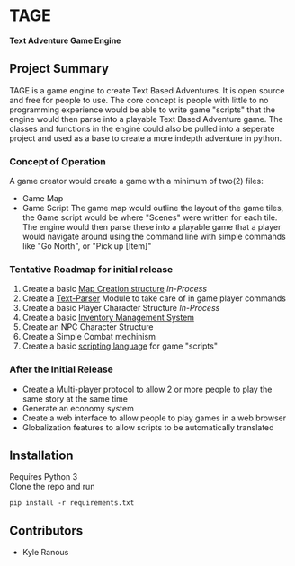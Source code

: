 # TAGE
**Text Adventure Game Engine**

## Project Summary
TAGE is a game engine to create Text Based Adventures. It is open source and free for people to use. The core concept is people with little to no programming experience would be able to write game "scripts" that the engine would then parse into a playable Text Based Adventure game. The classes and functions in the engine could also be pulled into a seperate project and used as a base to create a more indepth adventure in python.

### Concept of Operation
A game creator would create a game with a minimum of two(2) files:
* Game Map
* Game Script
The game map would outline the layout of the game tiles, the Game script would be where "Scenes" were written for each tile. The engine would then parse these into a playable game that a player would navigate around using the command line with simple commands like "Go North", or "Pick up [Item]"

### Tentative Roadmap for initial release
1. Create a basic [Map Creation structure](https://github.com/silverback338/tbage/wiki/Map-Creation) *In-Process*
2. Create a [Text-Parser](https://github.com/silverback338/tbage/wiki/Text-Parser) Module to take care of in game player commands
2. Create a basic Player Character Structure *In-Process*
3. Create a basic [Inventory Management System](https://github.com/silverback338/tbage/wiki/Inventory)
4. Create an NPC Character Structure
5. Create a Simple Combat mechinism
6. Create a basic [scripting language](https://github.com/silverback338/tbage/wiki/Scripting-Language) for game "scripts"

### After the Initial Release
- Create a Multi-player protocol to allow 2 or more people to play the same story at the same time
- Generate an economy system
- Create a web interface to allow people to play games in a web browser
- Globalization features to allow scripts to be automatically translated

## Installation
Requires Python 3 <br>
Clone the repo and run
```
pip install -r requirements.txt
```

## Contributors
* Kyle Ranous
